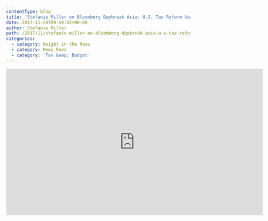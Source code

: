 ```yaml
---
contentType: blog
title: 'Stefanie Miller on Bloomberg Daybreak Asia: U.S. Tax Reform Very Doable'
date: 2017-11-29T09:49:42+00:00
author: Stefanie Miller
path: /2017/11/stefanie-miller-on-bloomberg-daybreak-asia-u-s-tax-reform-very-doable/
categories:
  - category: Height in the News
  - category: News Feed
  - category: 'Tax &amp; Budget'
---
```

<iframe src="https://www.bloomberg.com/api/embed/iframe?id=4ba639bc-d3e5-458a-bb67-afbb6a91683d" width="700" height="400" frameborder="0"></iframe>